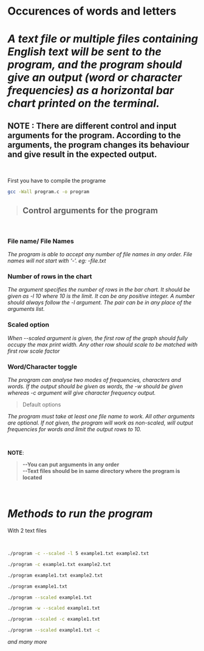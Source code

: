# __Occurences of words and letters__

# *A text file or multiple files containing English text will be sent to the program, and the program should give an output (word or character frequencies) as a horizontal bar chart printed on the terminal.*

## __NOTE :__ There are different control and input arguments for the program. According to the arguments, the program changes its behaviour and give result in the expected output.

<br/>

First you have to compile the programe
```bash
gcc -Wall program.c -o program
```

> ## Control arguments for the program

<br/>

### __File name/ File Names__
*The program is able to accept any number of file names in any order. File names will not
start with ‘-’. eg: -file.txt*

### __Number of rows in the chart__
*The argument specifies the number of rows in the bar chart. It should be given as -l 10 where 10 is
the limit. It can be any positive integer. A number should always follow the -l argument. The pair
can be in any place of the arguments list.*

### __Scaled option__
*When --scaled argument is given, the first row of the graph should fully occupy the max print width.
Any other row should scale to be matched with first row scale factor*

### __Word/Character toggle__
*The program can analyse two modes of frequencies, characters and words. If the output should be
given as words, the -w should be given whereas -c argument will give character frequency output.*

>Default options

*The program must take at least one file name to work. All other arguments are optional. If not
given, the program will work as non-scaled, will output frequencies for words and limit the output
rows to 10.*

<br/>


__NOTE__:<br/>
>__--You can put arguments in any order__ <br/>
__--Text files should be in same directory where the program is located__

<br/>

# *Methods to run the program*          

With 2 text files

<br/>

```bash
./program -c --scaled -l 5 example1.txt example2.txt
```
```bash
./program -c example1.txt example2.txt
```
```bash
./program example1.txt example2.txt
```
```bash
./program example1.txt
```
```bash
./program --scaled example1.txt
```
```bash
./program -w --scaled example1.txt
```
```bash
./program --scaled -c example1.txt
```
```bash
./program --scaled example1.txt -c
```

*and many more*

